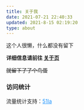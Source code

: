 ```yaml
---
title: 关于我
date: 2021-07-21 22:40:33
updated: 2021-8-15 02:19:20
type: about
---
```


这个人很懒，什么都没有留下

**详细信息请前往 [关于页](https://home-beta-eight.vercel.app)**

~~就留下了了个鸟蛋~~

### 访问统计
<div id="statistic">
<div class="content"></div>
<span style="font-size:14px">流量统计支持：<a style="color:#1690ff;" href="https://v6.51.la/">51la</a></span>
</div>

<!-- js -->
<script>
// 链接替换即可，不需要后面的参数
fetch('https://v6-widget.51.la/v6/JfxdPlPgJn69L5Ul/quote.js').then(res => res.text()).then((data) => {
    let title = ['最近活跃访客', '今日人数', '今日访问', '昨日人数', '昨日访问', '本月访问', '总访问量']
    let num = data.match(/(?<=<\/span><span>).*?(?=<\/span><\/p>)/g)
    let s = document.querySelector('#statistic .content')
    // 自定义不显示哪个或者显示哪个，如下为不显示 最近活跃访客 和 总访问量
    for (let i = 0; i < num.length; i++) {
        if (i == 0 || i == num.length - 1) continue;
        s.innerHTML += '<div><span>' + title[i] + '</span><span class="num">' + num[i] + '</span></div>'
    }
});
</script>